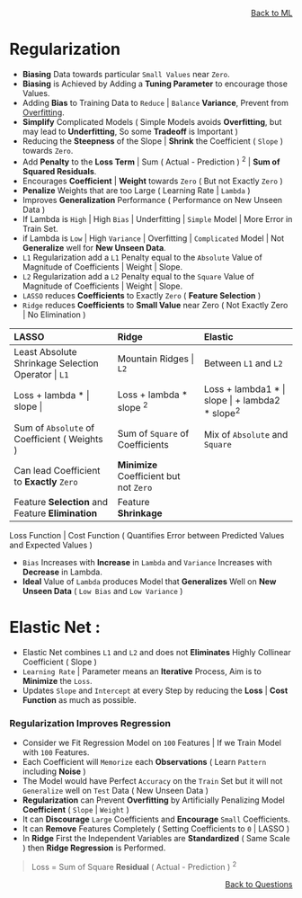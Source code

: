 <p align='right'><a align="right" href="https://github.com/KIRANKUMAR7296/Library/blob/main/Machine%20Learning/Machine%20Learning%20Models.md">Back to ML</a></p>

# Regularization

- **Biasing** Data towards particular `Small Values` near `Zero`. 
- **Biasing** is Achieved by Adding a **Tuning Parameter** to encourage those Values.
- Adding **Bias** to Training Data to `Reduce` | `Balance` **Variance**, Prevent from [Overfitting](https://github.com/KIRANKUMAR7296/Library/blob/main/Data%20Science/Overfitting.md).
- **Simplify** Complicated Models ( Simple Models avoids **Overfitting**, but may lead to **Underfitting**, So some **Tradeoff** is Important )
- Reducing the **Steepness** of the Slope | **Shrink** the Coefficient ( `Slope` ) towards `Zero`.
- Add **Penalty** to the **Loss Term** | Sum ( Actual - Prediction ) <sup>2</sup> | **Sum of Squared Residuals**.
- Encourages **Coefficient** | **Weight** towards `Zero` ( But not Exactly `Zero` )
- **Penalize** Weights that are too Large ( Learning Rate | `Lambda` )
- Improves **Generalization** Performance ( Performance on New Unseen Data )
- If Lambda is `High` | High `Bias` | Underfitting | `Simple` Model | More Error in Train Set.
- if Lambda is `Low` | High `Variance` | Overfitting | `Complicated` Model | Not **Generalize** well for **New Unseen Data**.
- `L1` Regularization add a `L1` Penalty equal to the `Absolute` Value of Magnitude of Coefficients | Weight | Slope.
- `L2` Regularization add a `L2` Penalty equal to the `Square` Value of Magnitude of Coefficients | Weight | Slope.
- `LASSO` reduces **Coefficients** to Exactly `Zero` ( **Feature Selection** )
- `Ridge` reduces **Coefficients** to **Small Value** near Zero ( Not Exactly Zero | No Elimination )

LASSO | Ridge | Elastic
:--- | :--- | :---
Least Absolute Shrinkage Selection Operator \| `L1` | Mountain Ridges \| `L2` | Between `L1` and `L2` 
Loss + lambda * \| slope \| | Loss + lambda * slope <sup>2</sup> | Loss + lambda1 * \| slope \| + lambda2 * slope<sup>2</sup>
Sum of `Absolute` of Coefficient ( Weights ) | Sum of `Square` of Coefficients | Mix of `Absolute` and `Square`
Can lead Coefficient to **Exactly** `Zero` | **Minimize** Coefficient but not `Zero`
Feature **Selection** and Feature **Elimination** | Feature **Shrinkage**

Loss Function | Cost Function ( Quantifies Error between Predicted Values and Expected Values )

- `Bias` Increases with **Increase** in `Lambda` and `Variance` Increases with **Decrease** in Lambda.
- **Ideal** Value of `Lambda` produces Model that **Generalizes** Well on **New Unseen Data** ( `Low Bias` and `Low Variance` )

# Elastic Net :
- Elastic Net combines `L1` and `L2` and does not **Eliminates** Highly Collinear Coefficient ( Slope )
- `Learning Rate` | Parameter means an **Iterative** Process, Aim is to **Minimize** the `Loss`. 
- Updates `Slope` and `Intercept` at every Step by reducing the **Loss** | **Cost Function** as much as possible.

### Regularization Improves Regression
- Consider we Fit Regression Model on `100` Features | If we Train Model with `100` Features.
- Each Coefficient will `Memorize` each **Observations** ( Learn `Pattern` including **Noise** )
- The Model would have Perfect `Accuracy` on the `Train` Set but it will not `Generalize` well on `Test` Data ( New Unseen Data )
- **Regularization** can Prevent **Overfitting** by Artificially Penalizing Model **Coefficient** ( `Slope` | `Weight` )
- It can **Discourage** `Large` Coefficients and **Encourage** `Small` Coefficients.
- It can **Remove** Features Completely ( Setting Coefficients to `0` | LASSO )
- In **Ridge** First the Independent Variables are **Standardized** ( Same Scale ) then **Ridge Regression** is Performed.

> Loss = Sum of Square **Residual** ( Actual - Prediction ) <sup>2</sup> 

<p align='right'><a align="right" href="https://github.com/KIRANKUMAR7296/Library/blob/main/Interview.md">Back to Questions</a></p>
